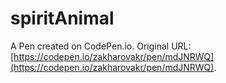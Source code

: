 # spiritAnimal

A Pen created on CodePen.io. Original URL: [https://codepen.io/zakharovakr/pen/mdJNRWQ](https://codepen.io/zakharovakr/pen/mdJNRWQ).



